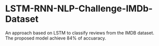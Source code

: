 # LSTM-RNN-NLP-Challenge-IMDb-Dataset
An approach based on LSTM to classify reviews from the IMDB dataset. The proposed model achieve 84% of accuaracy.
